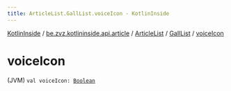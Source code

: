 ```yaml
---
title: ArticleList.GallList.voiceIcon - KotlinInside
---
```


[KotlinInside](../../../index.html) / [be.zvz.kotlininside.api.article](../../index.html) / [ArticleList](../index.html) / [GallList](index.html) / [voiceIcon](./voice-icon.html)

# voiceIcon

(JVM) `val voiceIcon: `[`Boolean`](https://kotlinlang.org/api/latest/jvm/stdlib/kotlin/-boolean/index.html)